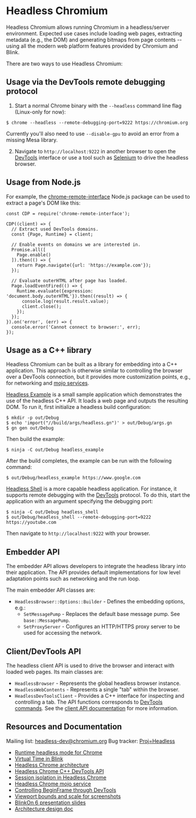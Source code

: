 # Headless Chromium

Headless Chromium allows running Chromium in a headless/server environment.
Expected use cases include loading web pages, extracting metadata (e.g., the
DOM) and generating bitmaps from page contents -- using all the modern web
platform features provided by Chromium and Blink.

There are two ways to use Headless Chromium:

## Usage via the DevTools remote debugging protocol

1. Start a normal Chrome binary with the `--headless` command line flag
(Linux-only for now):

```
$ chrome --headless --remote-debugging-port=9222 https://chromium.org
```

Currently you'll also need to use `--disable-gpu` to avoid an error from a
missing Mesa library.

2. Navigate to `http://localhost:9222` in another browser to open the
[DevTools](https://developer.chrome.com/devtools) interface or use a tool such
as [Selenium](http://www.seleniumhq.org/) to drive the headless browser.

## Usage from Node.js

For example, the [chrome-remote-interface](https://github.com/cyrus-and/chrome-remote-interface)
Node.js package can be used to extract a page's DOM like this:

```
const CDP = require('chrome-remote-interface');

CDP((client) => {
  // Extract used DevTools domains.
  const {Page, Runtime} = client;

  // Enable events on domains we are interested in.
  Promise.all([
    Page.enable()
  ]).then(() => {
    return Page.navigate({url: 'https://example.com'});
  });

  // Evaluate outerHTML after page has loaded.
  Page.loadEventFired(() => {
    Runtime.evaluate({expression: 'document.body.outerHTML'}).then((result) => {
      console.log(result.result.value);
      client.close();
    });
  });
}).on('error', (err) => {
  console.error('Cannot connect to browser:', err);
});
```

## Usage as a C++ library

Headless Chromium can be built as a library for embedding into a C++
application. This approach is otherwise similar to controlling the browser over
a DevTools connection, but it provides more customization points, e.g., for
networking and [mojo services](https://docs.google.com/document/d/1Fr6_DJH6OK9rG3-ibMvRPTNnHsAXPk0VzxxiuJDSK3M/edit#heading=h.qh0udvlk963d).

[Headless Example](https://cs.chromium.org/chromium/src/headless/app/headless_example.cc)
is a small sample application which demonstrates the use of the headless C++
API. It loads a web page and outputs the resulting DOM. To run it, first
initialize a headless build configuration:

```
$ mkdir -p out/Debug
$ echo 'import("//build/args/headless.gn")' > out/Debug/args.gn
$ gn gen out/Debug
```

Then build the example:

```
$ ninja -C out/Debug headless_example
```

After the build completes, the example can be run with the following command:

```
$ out/Debug/headless_example https://www.google.com
```

[Headless Shell](https://cs.chromium.org/chromium/src/headless/app/headless_shell.cc)
is a more capable headless application. For instance, it supports remote
debugging with the [DevTools](https://developer.chrome.com/devtools) protocol.
To do this, start the application with an argument specifying the debugging
port:

```
$ ninja -C out/Debug headless_shell
$ out/Debug/headless_shell --remote-debugging-port=9222 https://youtube.com
```

Then navigate to `http://localhost:9222` with your browser.

## Embedder API

The embedder API allows developers to integrate the headless library into their
application. The API provides default implementations for low level adaptation
points such as networking and the run loop.

The main embedder API classes are:

- `HeadlessBrowser::Options::Builder` - Defines the embedding options, e.g.:
  - `SetMessagePump` - Replaces the default base message pump. See
    `base::MessagePump`.
  - `SetProxyServer` - Configures an HTTP/HTTPS proxy server to be used for
    accessing the network.

## Client/DevTools API

The headless client API is used to drive the browser and interact with loaded
web pages. Its main classes are:

- `HeadlessBrowser` - Represents the global headless browser instance.
- `HeadlessWebContents` - Represents a single "tab" within the browser.
- `HeadlessDevToolsClient` - Provides a C++ interface for inspecting and
  controlling a tab. The API functions corresponds to [DevTools commands](https://developer.chrome.com/devtools/docs/debugger-protocol).
  See the [client API documentation](https://docs.google.com/document/d/1rlqcp8nk-ZQvldNJWdbaMbwfDbJoOXvahPCDoPGOwhQ/edit#)
  for more information.

## Resources and Documentation

Mailing list: [headless-dev@chromium.org](https://groups.google.com/a/chromium.org/forum/#!forum/headless-dev)
Bug tracker: [Proj=Headless](https://bugs.chromium.org/p/chromium/issues/list?can=2&q=Proj%3DHeadless)

* [Runtime headless mode for Chrome](https://docs.google.com/document/d/1aIJUzQr3eougZQp90bp4mqGr5gY6hdUice8UPa-Ys90/edit#)
* [Virtual Time in Blink](https://docs.google.com/document/d/1y9kdt_zezt7pbey6uzvt1dgklwc1ob_vy4nzo1zbqmo/edit#heading=h.tn3gd1y9ifml)
* [Headless Chrome architecture](https://docs.google.com/document/d/11zIkKkLBocofGgoTeeyibB2TZ_k7nR78v7kNelCatUE/edit)
* [Headless Chrome C++ DevTools API](https://docs.google.com/document/d/1rlqcp8nk-ZQvldNJWdbaMbwfDbJoOXvahPCDoPGOwhQ/edit#heading=h.ng2bxb15li9a)
* [Session isolation in Headless Chrome](https://docs.google.com/document/d/1XAKvrxtSEoe65vNghSWC5S3kJ--z2Zpt2UWW1Fi8GiM/edit)
* [Headless Chrome mojo service](https://docs.google.com/document/d/1Fr6_DJH6OK9rG3-ibMvRPTNnHsAXPk0VzxxiuJDSK3M/edit#heading=h.qh0udvlk963d)
* [Controlling BeginFrame through DevTools](https://docs.google.com/document/d/1LVMYDkfjrrX9PNkrD8pJH5-Np_XUTQHIuJ8IEOirQH4/edit?ts=57d96dbd#heading=h.ndv831lc9uf0)
* [Viewport bounds and scale for screenshots](https://docs.google.com/document/d/1VTcYz4q_x0f1O5IVrvRX4u1DVd_K34IVUl1VULLTCWw/edit#heading=h.ndv831lc9uf0)
* [BlinkOn 6 presentation slides](https://docs.google.com/presentation/d/1gqK9F4lGAY3TZudAtdcxzMQNEE7PcuQrGu83No3l0lw/edit#slide=id.p)
* [Architecture design doc](https://docs.google.com/document/d/11zIkKkLBocofGgoTeeyibB2TZ_k7nR78v7kNelCatUE)
